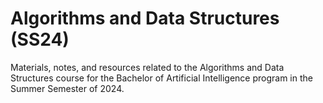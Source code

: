 # Algorithms and Data Structures (SS24)
Materials, notes, and resources related to the Algorithms and Data Structures course for the Bachelor of Artificial Intelligence program in the Summer Semester of 2024.
